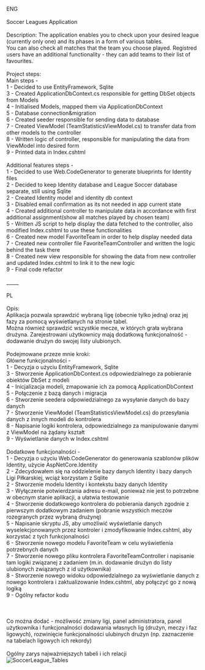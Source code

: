 ENG<br>
<br>
Soccer Leagues Application<br>
<br>
Description:
The application enables you to check upon your desired league (currently only one) and its phases in a form of various tables.<br> 
You can also check all matches that the team you choose played. Registred users have an additional functionality - they can add teams to their list of favourites.<br>
<br>
Project steps:<br>
Main steps -<br>
1 - Decided to use EntityFramework, Sqlite<br>
3 - Created ApplicationDbContext.cs responsible for getting DbSet objects from Models<br>
4 - Initialised Models, mapped them via ApplicationDbContext<br>
5 - Database connection&migration<br>
6 - Created seeder responsible for sending data to database<br>
7 - Created ViewModel (TeamStatisticsViewModel.cs) to transfer data from other models to the controller<br>
8 - Written logic of controller, responsible for manipulating the data from ViewModel into desired form<br>
9 - Printed data in Index.cshtml<br>
<br>
Additional features steps -<br>
1 - Decided to use Web.CodeGenerator to generate blueprints for Identity files<br>
2 - Decided to keep Identity database and League Soccer database separate, still using Sqlite<br>
2 - Created Identity model and identity db context<br>
3 - Disabled email confirmation as its not needed in app current state<br>
4 - Created additional controller to manipulate data in accordance with first additional assignment(show all matches played by chosen team)<br>
5 - Written JS script to help display the data fetched to the controller, also modified Index.cshtml to use these functionalities<br>
6 - Created new model FavoriteTeam in order to help display needed data<br>
7 - Created new controller file FavoriteTeamController and written the logic behind the task there<br>
8 - Created new view responsible for showing the data from new controller and updated Index.cshtml to link it to the new logic<br>
9 - Final code refactor<br>
<br>
_____<br>
<br>
PL<br>
<br>
Opis:<br>
Aplikacja pozwala sprawdzić wybraną ligę (obecnie tylko jedną) oraz jej fazy za pomocą wyświetlanych na stronie tabel.<br>
Można również sprawdzić wszystkie mecze, w których grała wybrana drużyna. Zarejestrowani użytkownicy mają dodatkową funkcjonalność - dodawanie drużyn do swojej listy ulubionych.<br>
<br>
Podejmowane przeze mnie kroki:<br>
Główne funkcjonalności -<br>
1 - Decyzja o użyciu EntityFramework, Sqlite<br>
3 - Stworzenie ApplicationDbContext.cs odpowiedzialnego za pobieranie obiektów DbSet z modeli<br>
4 - Inicjalizacja modeli, zmapowanie ich za pomocą ApplicationDbContext<br>
5 - Połączenie z bazą danych i migracja<br>
6 - Stworzenie seedera odpowiedzialnego za wysyłanie danych do bazy danych<br>
7 - Stworzenie ViewModel (TeamStatisticsViewModel.cs) do przesyłania danych z innych modeli do kontrolera<br>
8 - Napisanie logiki kontrolera, odpowiedzialnego za manipulowanie danymi z ViewModel na żądany kształt<br>
9 - Wyświetlanie danych w Index.cshtml<br>
<br>
Dodatkowe funkcjonalności -<br>
1 - Decyzja o użyciu Web.CodeGenerator do generowania szablonów plików Identity, użycie AspNetCore.Identity<br>
2 - Zdecydowałem się na oddzielenie bazy danych Identity i bazy danych Ligi Piłkarskiej, wciąż korzystam z Sqlite<br>
2 - Stworzenie modelu Identity i kontekstu bazy danych Identity<br>
3 - Wyłączenie potwierdzania adresu e-mail, ponieważ nie jest to potrzebne w obecnym stanie aplikacji, a ułatwia testowanie<br>
4 - Stworzenie dodatkowego kontrolera do pobierania danych zgodnie z pierwszym dodatkowym zadaniem (pobranie wszystkich meczów rozegranych przez wybraną drużynę)<br>
5 - Napisanie skryptu JS, aby umożliwić wyświetlanie danych wyselekcjonowanych przez kontroler i zmodyfikowanie Index.cshtml, aby korzystać z tych funkcjonalności<br>
6 - Stworzenie nowego modelu FavoriteTeam w celu wyświetlenia potrzebnych danych<br>
7 - Stworzenie nowego pliku kontrolera FavoriteTeamController i napisanie tam logiki związanej z zadaniem (m.in. dodawanie drużyn do listy ulubionych związanych z id użytkownika)<br>
8 - Stworzenie nowego widoku odpowiedzialnego za wyświetlanie danych z nowego kontrolera i zaktualizowanie Index.cshtml, aby połączyć go z nową logiką<br>
9 - Ogólny refactor kodu<br>
<br>
<br>
<br>
Co można dodać - możliwość zmiany ligi, panel administratora, panel użytkownika i funkcjonalności dodawania własnych lig (drużyn, meczy i faz ligowych), rozwinięcie funkcjonalności ulubinych drużyn (np. zaznaczenie na tabelach ligowych ich rekordy)
<br>
<br>
Ogólny zarys najważniejszych tabeli i ich relacji<br>
![SoccerLeague_Tables](https://github.com/Szowek/SoccerLeagues/assets/67469783/94dd9487-ecc4-4512-bf10-06b94b22225f)


